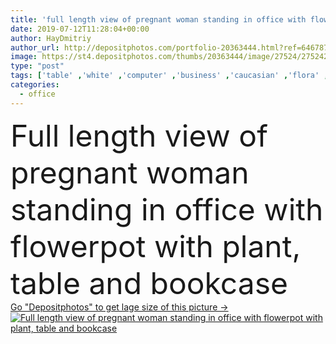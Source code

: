 ```yaml
---
title: 'full length view of pregnant woman standing in office with flowerpot with plant, table and bookcase'
date: 2019-07-12T11:28:04+00:00
author: HayDmitriy
author_url: http://depositphotos.com/portfolio-20363444.html?ref=64678756
image: https://st4.depositphotos.com/thumbs/20363444/image/27524/275242010/api_thumb_450.jpg?forcejpeg=true
type: "post"
tags: ['table' ,'white' ,'computer' ,'business' ,'caucasian' ,'flora' ,'life' ,'connection' ,'clock' ,'corporate' ,'interior' ,'woman' ,'wireless' ,'manager' ,'belly' ,'Bookcase' ,'profession' ,'expectation' ,'workplace' ,'workspace' ,'daylight' ,'tummy' ,'businesswoman' ,'pregnant' ,'maternity' ,'motherhood' ,'flowerpots' ,'professional occupation' ,'copy space' ,'one person' ,'computer monitor' ,'Computer Mouse' ,'Computer Keyboard' ,'office chair' ,'digital device' ]
categories: 
  - office
---
```

<div aling="center">
            <font size="60"> Full length view of pregnant woman standing in office with flowerpot with plant, table and bookcase</font>   
</div>
<div>
    <a href='https://depositphotos.com/275242010/stock-photo-full-length-view-pregnant-woman.html?ref=64678756' target=_blank > Go "Depositphotos" to get lage size of this picture ->
        <img href='https://depositphotos.com/275242010/stock-photo-full-length-view-pregnant-woman.html?ref=64678756' src='https://st4.depositphotos.com/20363444/27524/i/950/depositphotos_275242010-stock-photo-full-length-view-pregnant-woman.jpg?forcejpeg=true' alt='Full length view of pregnant woman standing in office with flowerpot with plant, table and bookcase' >
    </a>
</div>
